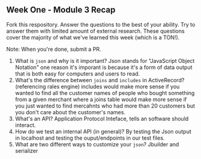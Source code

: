 ## Week One - Module 3 Recap

Fork this respository. Answer the questions to the best of your ability. Try to answer them with limited amount of external research. These questions cover the majority of what we've learned this week (which is a TON!). 

Note: When you're done, submit a PR. 

1. What is `json` and why is it important?
  Json stands for "JavaScript Object Notation" one reason it's imporant is because it's a form of data output that is both easy   for computers and users to read.
2. What's the difference between `joins` and `includes` in ActiveRecord?
  (referencing rales engine) includes would make more sense if you wanted to find all the customer names of people who bought     something from a given merchant where a joins table would make more sense if you just wanted to find mercahnts who had more     than 20 customers but you don't care about the customer's names.  
3. What's an API?
  Application Protocol Inteface, tells an software should interact. 
4. How do we test an internal API (in general)?
  By testing the Json output in localhost and testing the ouput/endpoints in our test files.
5. What are two different ways to customize your `json`?
  Jbuilder and serializer
